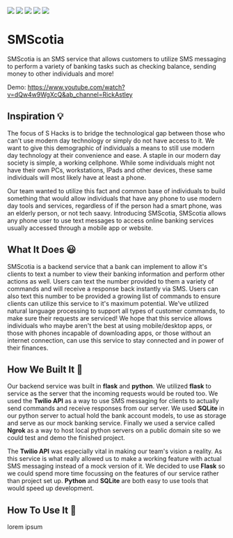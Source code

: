 ![](https://img.shields.io/badge/Language-Python-informational?style=flat&logo=<LOGO_NAME>&logoColor=white&color=0047AB)
![](https://img.shields.io/badge/Framework-Flask-informational?style=flat&logo=<LOGO_NAME>&logoColor=white&color=2bbc8a)
![](https://img.shields.io/badge/API-Twilio-informational?style=flat&logo=<LOGO_NAME>&logoColor=white&color=EB4747)
![](https://img.shields.io/badge/Proxy_Server-Ngrok-informational?style=flat&logo=<LOGO_NAME>&logoColor=white&color=FFA500)
![](https://img.shields.io/badge/DB-SQLite-informational?style=flat&logo=<LOGO_NAME>&logoColor=white&color=ADD8E6)

# SMScotia

SMScotia is an SMS service that allows customers to utilize SMS messaging to perform a variety of banking tasks such as checking balance, sending money to other individuals and more! 

Demo: https://www.youtube.com/watch?v=dQw4w9WgXcQ&ab_channel=RickAstley

## Inspiration 💡

The focus of S Hacks is to bridge the technological gap between those who can't use modern day technology or simply do not have access to it. We want to give this demographic of individuals a means to still use modern day technology at their convenience and ease. A staple in our modern day society is simple, a working cellphone. While some individuals might not have their own PCs, workstations, IPads and other devices, these same individuals will most likely have at least a phone. 

Our team wanted to utilize this fact and common base of individuals to build something that would allow individuals that have any phone to use modern day tools and services, regardless of if the person had a smart phone, was an elderly person, or not tech saavy. Introducing SMScotia, SMScotia allows any phone user to use text messages to access online banking services usually accessed through a mobile app or website. 

## What It Does 😃

SMScotia is a backend service that a bank can implement to allow it's clients to text a number to view their banking information and perform other actions as well. Users can text the number provided to them a variety of commands and will receive a response back instantly via SMS. Users can also text this number to be provided a growing list of commands to ensure clients can utilize this service to it's maximum potential. We’ve utilized natural language processing to support all types of customer commands, to make sure their requests are serviced! We hope that this service allows individuals who maybe aren't the best at using mobile/desktop apps, or those with phones incapable of downloading apps, or those without an internet connection, can use this service to stay connected and in power of their finances.

## How We Built It 🔨

Our backend service was built in **flask** and **python**. We utilized **flask** to service as the server that the incoming requests would be routed too. We used the **Twilio API** as a way to use SMS messaging for clients to actually send commands and receive responses from our server. We used **SQLite** in our python server to actual hold the bank account models, to use as storage and serve as our mock banking service. Finally we used a service called **Ngrok** as a way to host local python servers on a public domain site so we could test and demo the finished project.

The **Twilio API** was especially vital in making our team's vision a reality. As this service is what really allowed us to make a working feature with actual SMS messaging instead of a mock version of it. We decided to use **Flask** so we could spend more time focussing on the features of our service rather than project set up. **Python** and **SQLite** are both easy to use tools that would speed up development. 

## How To Use It 🧠

lorem ipsum


